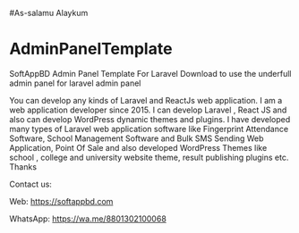 #As-salamu Alaykum
# AdminPanelTemplate
SoftAppBD Admin Panel Template For Laravel
Download to use the underfull admin panel for laravel admin panel

You can develop any kinds of Laravel and ReactJs web application.
I am a web application developer since 2015. I can develop Laravel , React JS and also can develop WordPress dynamic themes and plugins. I have developed many types of Laravel web application software like Fingerprint Attendance Software, School Management Software and Bulk SMS Sending Web Application, Point Of Sale and also developed WordPress Themes like school , college and university website theme, result publishing plugins etc. Thanks

Contact us:

Web: https://softappbd.com

WhatsApp: https://wa.me/8801302100068
